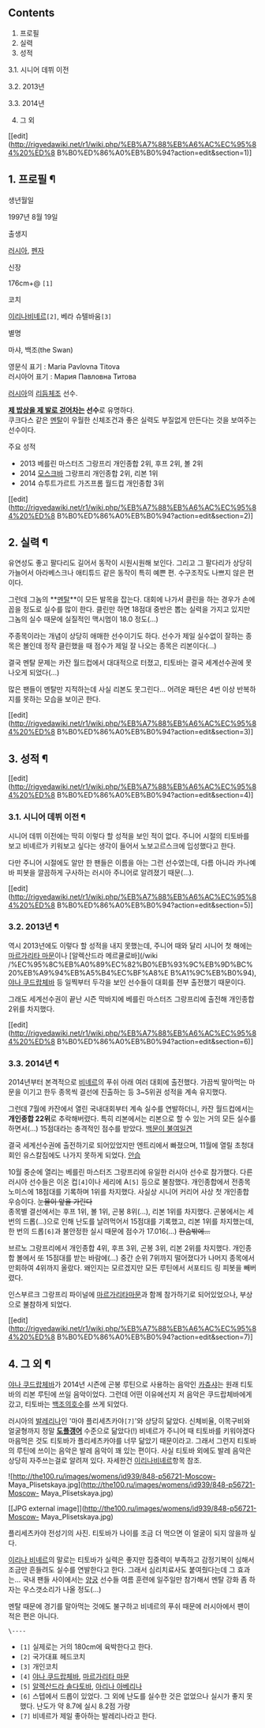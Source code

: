 ## Contents

    

1. 프로필 
2. 실력 
3. 성적 
    

3.1. 시니어 데뷔 이전

3.2. 2013년

3.3. 2014년

4. 그 외 

[[edit](http://rigvedawiki.net/r1/wiki.php/%EB%A7%88%EB%A6%AC%EC%95%84%20%ED%8
B%B0%ED%86%A0%EB%B0%94?action=edit&section=1)]

## 1. 프로필 ¶

생년월일

1997년 8월 19일

출생지

[러시아](%EB%9F%AC%EC%8B%9C%EC%95%84.md), [펜자](%ED%8E%9C%EC%9E%90.md)

신장

176cm+@ `[1]`

코치

[이리나비녜르](%EC%9D%B4%EB%A6%AC%EB%82%98%20%EB%B9%84%EB%85%9C%EB%A5%B4.md)`[2]`, 베라
슈텔바움`[3]`

별명

마샤, 백조(the Swan)

  
영문식 표기 : Maria Pavlovna Titova  
러시아어 표기 : Мария Павловна Титова

  

[러시아](%EB%9F%AC%EC%8B%9C%EC%95%84.md)의
[리듬체조](%EB%A6%AC%EB%93%AC%EC%B2%B4%EC%A1%B0.md) 선수.

  

**[제 밥상을 제 발로 걷어차는](%EB%B0%A5%EC%83%81%20%EB%92%A4%EC%A7%91%EA%B8%B0.md) 선수**로 유명하다.  
쿠크다스 같은 [멘탈](%EB%A9%98%ED%83%88.md)이 우월한 신체조건과 좋은 실력도 부질없게 만든다는 것을 보여주는
선수이다.

  

주요 성적  

  * 2013 베를린 마스터즈 그랑프리 개인종합 2위, 후프 2위, 볼 2위
  * 2014 [모스크바](%EB%AA%A8%EC%8A%A4%ED%81%AC%EB%B0%94.md) 그랑프리 개인종합 2위, 리본 1위
  * 2014 슈투트가르트 가즈프롬 월드컵 개인종합 3위  

[[edit](http://rigvedawiki.net/r1/wiki.php/%EB%A7%88%EB%A6%AC%EC%95%84%20%ED%8
B%B0%ED%86%A0%EB%B0%94?action=edit&section=2)]

## 2. 실력 ¶

유연성도 좋고 팔다리도 길어서 동작이 시원시원해 보인다. 그리고 그 팔다리가 상당히 가늘어서 아라베스크나 애티튜드 같은 동작이 특히 예쁜
편. 수구조작도 나쁘지 않은 편이다.

  

그런데 그놈의 **[멘탈](%EB%A9%98%ED%83%88.md)**이 모든 발목을 잡는다. 대회에 나가서 클린을 하는 경우가 손에
꼽을 정도로 실수를 많이 한다. 클린만 하면 18점대 중반은 뽑는 실력을 가지고 있지만 그놈의 실수 때문에 실질적인 맥시멈이 18.0
정도(...)

  

주종목이라는 개념이 상당히 애매한 선수이기도 하다. 선수가 제일 실수없이 잘하는 종목은 볼인데 정작 클린했을 때 점수가 제일 잘 나오는
종목은 리본이다(...)

  

결국 멘탈 문제는 카잔 월드컵에서 대대적으로 터졌고, 티토바는 결국 세계선수권에 못 나오게 되었다(...)

  

많은 팬들이 멘탈만 지적하는데 사실 리본도 못그린다... 어려운 패턴은 4번 이상 반복하지를 못하는 모습을 보이곤 한다.

[[edit](http://rigvedawiki.net/r1/wiki.php/%EB%A7%88%EB%A6%AC%EC%95%84%20%ED%8
B%B0%ED%86%A0%EB%B0%94?action=edit&section=3)]

## 3. 성적 ¶

  

[[edit](http://rigvedawiki.net/r1/wiki.php/%EB%A7%88%EB%A6%AC%EC%95%84%20%ED%8
B%B0%ED%86%A0%EB%B0%94?action=edit&section=4)]

### 3.1. 시니어 데뷔 이전 ¶

시니어 데뷔 이전에는 딱히 이렇다 할 성적을 보인 적이 없다. 주니어 시절의 티토바를 보고 비녜르가 키워보고 싶다는 생각이 들어서
노보고르스크에 입성했다고 한다.

  

다만 주니어 시절에도 알만 한 팬들은 이름을 아는 그런 선수였는데, 다름 아니라 카나예바 피봇을 깔끔하게 구사하는 러시아 주니어로 알려졌기
때문(...).

[[edit](http://rigvedawiki.net/r1/wiki.php/%EB%A7%88%EB%A6%AC%EC%95%84%20%ED%8
B%B0%ED%86%A0%EB%B0%94?action=edit&section=5)]

### 3.2. 2013년 ¶

  

역시 2013년에도 이렇다 할 성적을 내지 못했는데, 주니어 때와 달리 시니어 첫 해에는 [마르가리타 마문](%EB%A7%88%EB%A5%B4%EA%B0%80%EB%A6%AC%ED%83%80%20%EB%A7%88%EB%AC%B8.md)이나 [알렉산드라 메르쿨로바](/wiki
/%EC%95%8C%EB%A0%89%EC%82%B0%EB%93%9C%EB%9D%BC%20%EB%A9%94%EB%A5%B4%EC%BF%A8%E
B%A1%9C%EB%B0%94), [야나 쿠드랍체바](%EC%95%BC%EB%82%98%20%EC%BF%A0%EB%93%9C%EB%9E%8D%EC%B2%B4%EB%B0%94.md) 등 일찍부터 두각을 보인 선수들이 대회를 전부 출전했기 때문이다.

  

그래도 세계선수권이 끝난 시즌 막바지에 베를린 마스터즈 그랑프리에 출전해 개인종합 2위를 차지했다.

  

[[edit](http://rigvedawiki.net/r1/wiki.php/%EB%A7%88%EB%A6%AC%EC%95%84%20%ED%8
B%B0%ED%86%A0%EB%B0%94?action=edit&section=6)]

### 3.3. 2014년 ¶

  

2014년부터 본격적으로
[비녜르](%EC%9D%B4%EB%A6%AC%EB%82%98%20%EB%B9%84%EB%85%9C%EB%A5%B4.md)의 푸쉬 아래
여러 대회에 출전했다. 가끔씩 말아먹는 마문을 이기고 한두 종목씩 결선에 진출하는 등 3~5위권 성적을 계속 유지했다.

  

그런데 7월에 카잔에서 열린 국내대회부터 계속 실수를 연발하더니, 카잔 월드컵에서는 **개인종합 22위**로 추락해버렸다. 특히 리본에서는
리본으로 할 수 있는 거의 모든 실수를 하면서(...) 15점대라는 충격적인 점수를 받았다. [백문이
불여일견](http://youtu.be/6MJrXDZ0mT0)

  

결국 세계선수권에 출전하기로 되어있었지만 엔트리에서 빠졌으며, 11월에 열릴 초청대회인 유스칼짐에도 나가지 못하게 되었다.
[안습](%EC%95%88%EC%8A%B5.md)

  

10월 중순에 열리는 베를린 마스터즈 그랑프리에 유일한 러시아 선수로 참가했다. 다른 러시아 선수들은 이온 컵`[4]`이나 세리에
A`[5]` 등으로 불참했다. 개인종합에서 전종목 노미스에 18점대를 기록하며 1위를 차지했다. 사실상 시니어 커리어 사상 첫 개인종합
우승이다. <del>눈물이 앞을 가린다</del>  
종목별 결선에서는 후프 1위, 볼 1위, 곤봉 8위(...), 리본 1위를 차지했다. 곤봉에서는 세 번의 드롭(...)으로 인해 난도를
날려먹어서 15점대를 기록했고, 리본 1위를 차지했는데, 한 번의 드롭`[6]`과 불안정한 실시 때문에 점수가 17.016(...)
<del>한숨밖에...</del>

  

브르노 그랑프리에서 개인종합 4위, 후프 3위, 곤봉 3위, 리본 2위를 차지했다. 개인종합 볼에서 <del>또</del> 15점대를 받는
바람에(...) 중간 순위 7위까지 떨어졌다가 나머지 종목에서 만회하여 4위까지 올랐다. 왜인지는 모르겠지만 모든 루틴에서 서포티드 링
피봇을 빼버렸다.

  

인스부르크 그랑프리 파이널에 [마르가리타마문](%EB%A7%88%EB%A5%B4%EA%B0%80%EB%A6%AC%ED%83%80%20%EB%A7%88%EB%AC%B8.md)과
함께 참가하기로 되어있었으나, 부상으로 불참하게 되었다.

  

[[edit](http://rigvedawiki.net/r1/wiki.php/%EB%A7%88%EB%A6%AC%EC%95%84%20%ED%8
B%B0%ED%86%A0%EB%B0%94?action=edit&section=7)]

## 4. 그 외 ¶

  

[야나 쿠드랍체바](%EC%95%BC%EB%82%98%20%EC%BF%A0%EB%93%9C%EB%9E%8D%EC%B2%B4%EB%B0%94.md)가 2014년 시즌에 곤봉 루틴으로 사용하는 음악인 [카츄샤](%EC%B9%B4%EC%B8%84%EC%83%A4.md)는
원래 티토바의 리본 루틴에 쓰일 음악이었다. 그런데 어떤 이유에선지 저 음악은 쿠드랍체바에게 갔고, 티토바는 [백조의호수](%EB%B0%B1%EC%A1%B0%EC%9D%98%20%ED%98%B8%EC%88%98.md)를 쓰게 되었다.

  

러시아의 [발레리나](%EB%B0%9C%EB%A0%88%EB%A6%AC%EB%82%98.md)인 '마야 플리세츠카야`[7]`'와 상당히
닮았다. 신체비율, 이목구비와 얼굴형까지 정말
**[도플갱어](%EB%8F%84%ED%94%8C%EA%B0%B1%EC%96%B4.md)** 수준으로 닮았다(!) 비녜르가 주니어 때
티토바를 키워야겠다 마음먹은 것도 티토바가 플리세츠카야를 너무 닮았기 때문이라고. 그래서 그런지 티토바의 루틴에 쓰이는 음악은 발레 음악이
꽤 있는 편이다. 사실 티토바 외에도 발레 음악은 상당히 자주쓰는걸로 알려져 있다. 자세한건 [이리나비녜르](%EC%9D%B4%EB%A6%AC%EB%82%98%20%EB%B9%84%EB%85%9C%EB%A5%B4.md)항목 참조.

  

![http://the100.ru/images/womens/id939/848-p56721-Moscow-
Maya_Plisetskaya.jpg](http://the100.ru/images/womens/id939/848-p56721-Moscow-
Maya_Plisetskaya.jpg)

[[JPG external image]](http://the100.ru/images/womens/id939/848-p56721-Moscow-
Maya_Plisetskaya.jpg)

  
플리세츠카야 전성기의 사진. 티토바가 나이를 조금 더 먹으면 이 얼굴이 되지 않을까 싶다.

  

[이리나 비녜르](%EC%9D%B4%EB%A6%AC%EB%82%98%20%EB%B9%84%EB%85%9C%EB%A5%B4.md)의
말로는 티토바가 실력은 좋지만 집중력이 부족하고 감정기복이 심해서 조금만 흔들려도 실수를 연발한다고 한다. 그래서 심리치료사도 붙여줬다는데
그 효과는... 국내 팬들 사이에서는 [양궁](%EC%96%91%EA%B6%81.md) 선수들 여름 훈련에 일주일만 참가해서 멘탈 강화
좀 하자는 우스갯소리가 나올 정도(...)

  

멘탈 때문에 경기를 말아먹는 것에도 불구하고 비녜르의 푸쉬 때문에 러시아에서 팬이 적은 편은 아니다.

`\----`

  * `[1]` 실제로는 거의 180cm에 육박한다고 한다.
  * `[2]` 국가대표 헤드코치
  * `[3]` 개인코치
  * `[4]` [야나 쿠드랍체바](%EC%95%BC%EB%82%98%20%EC%BF%A0%EB%93%9C%EB%9E%8D%EC%B2%B4%EB%B0%94.md), [마르가리타 마문](%EB%A7%88%EB%A5%B4%EA%B0%80%EB%A6%AC%ED%83%80%20%EB%A7%88%EB%AC%B8.md)
  * `[5]` [알렉산드라 솔다토바](%EC%95%8C%EB%A0%89%EC%82%B0%EB%93%9C%EB%9D%BC%20%EC%86%94%EB%8B%A4%ED%86%A0%EB%B0%94.md), [아리나 아베리나](%EC%95%84%EB%A6%AC%EB%82%98%20%EC%95%84%EB%B2%A0%EB%A6%AC%EB%82%98.md)
  * `[6]` 스텝에서 드롭이 있었다. 그 외에 난도를 실수한 것은 없었으나 실시가 좋지 못했다. 난도가 약 8.7에 실시 8.2점 가량
  * `[7]` 비녜르가 제일 좋아하는 발레리나라고 한다.

